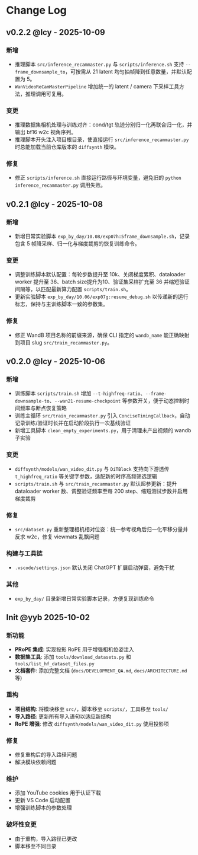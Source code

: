 # Change Log

## v0.2.2 @lcy - 2025-10-09

### 新增
- 推理脚本 `src/inference_recammaster.py` 与 `scripts/inference.sh` 支持 `--frame_downsample_to`，可按需从 21 latent 均匀抽帧降到任意数量，并默认配置为 5。
- `WanVideoReCamMasterPipeline` 增加统一的 latent / camera 下采样工具方法，推理调用可复用。

### 变更
- 推理数据集相机处理与训练对齐：cond/tgt 轨迹分别归一化再联合归一化，并输出 bf16 w2c 视角序列。
- 推理脚本开头注入项目根目录，使直接运行 `src/inference_recammaster.py` 时总能加载当前仓库版本的 `diffsynth` 模块。

### 修复
- 修正 `scripts/inference.sh` 直接运行路径与环境变量，避免旧的 `python inference_recammaster.py` 调用失败。

## v0.2.1 @lcy - 2025-10-08

### 新增
- 新增日常实验脚本 `exp_by_day/10.08/exp07h:5frame_downsample.sh`，记录包含 5 帧降采样、归一化与梯度裁剪的恢复训练命令。

### 变更
- 调整训练脚本默认配置：每轮步数提升至 10k、关闭梯度累积、dataloader worker 提升至 36、batch size提升为10、验证集采样扩充至 36 并缩短验证间隔等，以匹配最新算力配置 `scripts/train.sh`。
- 更新实验脚本 `exp_by_day/10.06/exp07g:resume_debug.sh` 以传递新的运行标志，保持与主训练脚本一致的参数集。

### 修复
- 修正 WandB 项目名称的前缀来源，确保 CLI 指定的 `wandb_name` 能正确映射到项目 slug `src/train_recammaster.py`。

## v0.2.0 @lcy - 2025-10-06

### 新增
- 训练脚本 `scripts/train.sh` 增加 `--t-highfreq-ratio`、`--frame-downsample-to`、`--wan21-resume-checkpoint` 等参数开关，便于动态控制时间频率与断点恢复策略
- 训练主循环 `src/train_recammaster.py` 引入 `ConciseTimingCallback`，自动记录训练/验证时长并在启动阶段执行一次基线验证
- 新增工具脚本 `clean_empty_experiments.py`，用于清理未产出视频的 wandb 子实验

### 变更
- `diffsynth/models/wan_video_dit.py` 与 `DiTBlock` 支持向下游透传 `t_highfreq_ratio` 等关键字参数，适配新的时序高频筛选逻辑
- `scripts/train.sh` 与 `src/train_recammaster.py` 默认超参更新：提升 dataloader worker 数、调整验证频率至每 200 step、缩短测试步数并启用梯度裁剪

### 修复
- `src/dataset.py` 重新整理相机相对位姿：统一参考视角后归一化平移分量并反求 w2c，修复 viewmats 乱飘问题

### 构建与工具链
- `.vscode/settings.json` 默认关闭 ChatGPT 扩展启动弹窗，避免干扰

### 其他
- `exp_by_day/` 目录新增日常实验脚本记录，方便复现训练命令

## Init @yyb 2025-10-02

### 新功能
- **PRoPE 集成**: 实现投影 RoPE 用于增强相机位姿注入
- **数据集工具**: 添加 `tools/download_datasets.py` 和 `tools/list_hf_dataset_files.py`
- **文档套件**: 添加完整文档 (`docs/DEVELOPMENT_QA.md`, `docs/ARCHITECTURE.md` 等)

### 重构
- **项目结构**: 将模块移至 `src/`，脚本移至 `scripts/`，工具移至 `tools/`
- **导入路径**: 更新所有导入语句以适应新结构
- **RoPE 增强**: 修改 `diffsynth/models/wan_video_dit.py` 使用投影项

### 修复
- 修复重构后的导入路径问题
- 解决模块依赖问题

### 维护
- 添加 YouTube cookies 用于认证下载
- 更新 VS Code 启动配置
- 增强训练脚本的参数处理

### 破坏性变更
- 由于重构，导入路径已更改
- 脚本移至不同目录
